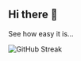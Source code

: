 ## Hi there 👋
See how easy it is...

![GitHub Streak](https://streak-stats.demolab.com/?user=5uj0y&theme=dark)
